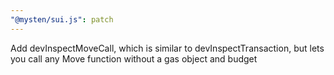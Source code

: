 ```yaml
---
"@mysten/sui.js": patch
---
```


Add devInspectMoveCall, which is similar to devInspectTransaction, but lets you call any Move function without a gas object and budget
